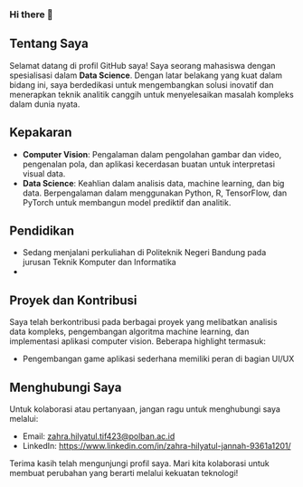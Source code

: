 ### Hi there 👋

## Tentang Saya

Selamat datang di profil GitHub saya! Saya seorang mahasiswa dengan spesialisasi dalam  **Data Science**. Dengan latar belakang yang kuat dalam bidang ini, saya berdedikasi untuk mengembangkan solusi inovatif dan menerapkan teknik analitik canggih untuk menyelesaikan masalah kompleks dalam dunia nyata.

## Kepakaran

- **Computer Vision**: Pengalaman dalam pengolahan gambar dan video, pengenalan pola, dan aplikasi kecerdasan buatan untuk interpretasi visual data.
- **Data Science**: Keahlian dalam analisis data, machine learning, dan big data. Berpengalaman dalam menggunakan Python, R, TensorFlow, dan PyTorch untuk membangun model prediktif dan analitik.

## Pendidikan

- Sedang menjalani perkuliahan di Politeknik Negeri Bandung pada jurusan Teknik Komputer dan Informatika
- 
## Proyek dan Kontribusi

Saya telah berkontribusi pada berbagai proyek yang melibatkan analisis data kompleks, pengembangan algoritma machine learning, dan implementasi aplikasi computer vision. Beberapa highlight termasuk:

- Pengembangan game aplikasi sederhana memiliki peran di bagian UI/UX 


## Menghubungi Saya

Untuk kolaborasi atau pertanyaan, jangan ragu untuk menghubungi saya melalui:

- Email: zahra.hilyatul.tif423@polban.ac.id
- LinkedIn: https://www.linkedin.com/in/zahra-hilyatul-jannah-9361a1201/

Terima kasih telah mengunjungi profil saya. Mari kita kolaborasi untuk membuat perubahan yang berarti melalui kekuatan teknologi!
